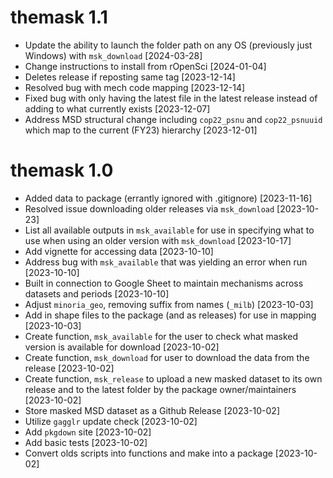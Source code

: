 # themask 1.1
* Update the ability to launch the folder path on any OS (previously just Windows) with `msk_download` [2024-03-28]
* Change instructions to install from rOpenSci [2024-01-04]
* Deletes release if reposting same tag [2023-12-14]
* Resolved bug with mech code mapping [2023-12-14]
* Fixed bug with only having the latest file in the latest release instead of adding to what currently exists [2023-12-07]
* Address MSD structural change including `cop22_psnu` and `cop22_psnuuid` which map to the current (FY23) hierarchy [2023-12-01]

# themask 1.0
* Added data to package (errantly ignored with .gitignore) [2023-11-16]
* Resolved issue downloading older releases via `msk_download` [2023-10-23]
* List all available outputs in `msk_available` for use in specifying what to use when using an older version with `msk_download` [2023-10-17]
* Add vignette for accessing data [2023-10-10]
* Address bug with  `msk_available` that was yielding an error when run [2023-10-10]
* Built in connection to Google Sheet to maintain mechanisms across datasets and periods [2023-10-10]
* Adjust `minoria_geo`, removing suffix from names (`_milb`) [2023-10-03]
* Add in shape files to the package (and as releases) for use in mapping [2023-10-03]
* Create function, `msk_available` for the user to check what masked version is available for download [2023-10-02]
* Create function, `msk_download` for user to download the data from the release [2023-10-02]
* Create function, `msk_release` to upload a new masked dataset to its own release and to the latest folder by the package owner/maintainers [2023-10-02]
* Store masked MSD dataset as a Github Release [2023-10-02] 
* Utilize `gagglr` update check [2023-10-02]
* Add `pkgdown` site [2023-10-02]
* Add basic tests [2023-10-02]
* Convert olds scripts into functions and make into a package [2023-10-02]
